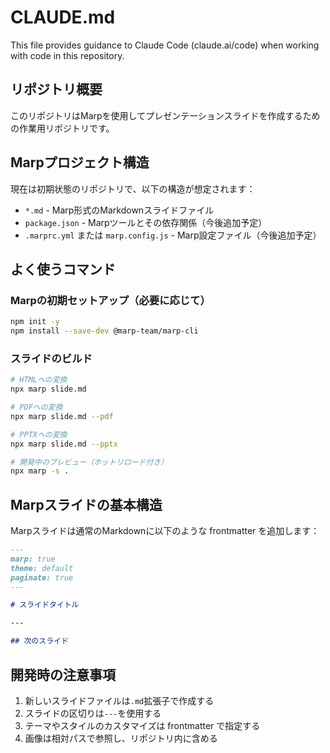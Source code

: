 # CLAUDE.md

This file provides guidance to Claude Code (claude.ai/code) when working with code in this repository.

## リポジトリ概要

このリポジトリはMarpを使用してプレゼンテーションスライドを作成するための作業用リポジトリです。

## Marpプロジェクト構造

現在は初期状態のリポジトリで、以下の構造が想定されます：
- `*.md` - Marp形式のMarkdownスライドファイル
- `package.json` - Marpツールとその依存関係（今後追加予定）
- `.marprc.yml` または `marp.config.js` - Marp設定ファイル（今後追加予定）

## よく使うコマンド

### Marpの初期セットアップ（必要に応じて）
```bash
npm init -y
npm install --save-dev @marp-team/marp-cli
```

### スライドのビルド
```bash
# HTMLへの変換
npx marp slide.md

# PDFへの変換
npx marp slide.md --pdf

# PPTXへの変換
npx marp slide.md --pptx

# 開発中のプレビュー（ホットリロード付き）
npx marp -s .
```

## Marpスライドの基本構造

Marpスライドは通常のMarkdownに以下のような frontmatter を追加します：

```markdown
---
marp: true
theme: default
paginate: true
---

# スライドタイトル

---

## 次のスライド
```

## 開発時の注意事項

1. 新しいスライドファイルは`.md`拡張子で作成する
2. スライドの区切りは`---`を使用する
3. テーマやスタイルのカスタマイズは frontmatter で指定する
4. 画像は相対パスで参照し、リポジトリ内に含める